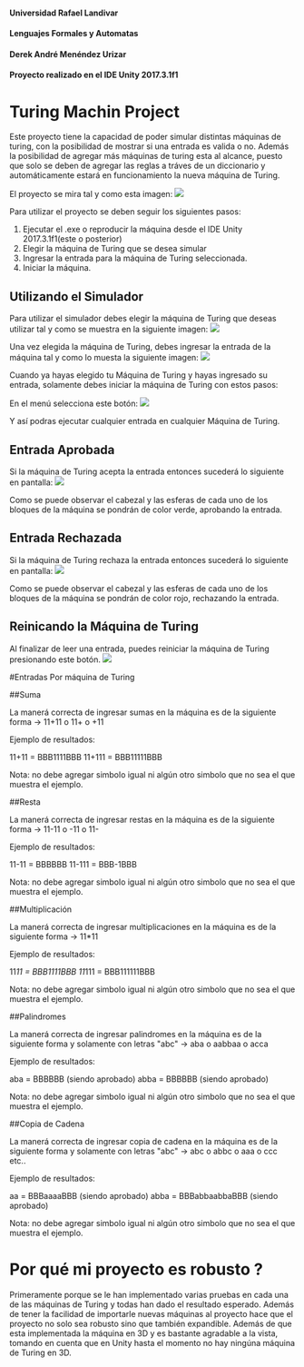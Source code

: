 #### Universidad Rafael Landivar
#### Lenguajes Formales y Automatas
#### Derek André Menéndez Urizar
#### Proyecto realizado en el IDE Unity 2017.3.1f1

# Turing Machin Project
Este proyecto tiene la capacidad de poder simular distintas máquinas de turing, con la posibilidad de mostrar si una entrada es valida o no. Además la posibilidad
de agregar más máquinas de turing esta al alcance, puesto que solo se deben de agregar las reglas a tráves de un diccionario y automáticamente estará en funcionamiento la
nueva máquina de Turing.

El proyecto se mira tal y como esta imagen:
![](https://i.imgur.com/J7nbqCd.png)

Para utilizar el proyecto se deben seguir los siguientes pasos:

 1. Ejecutar el .exe o reproducir la máquina desde el IDE Unity 2017.3.1f1(este o posterior)
 2. Elegir la máquina de Turing que se desea simular
 3. Ingresar la entrada para la máquina de Turing seleccionada.
 4. Iniciar la máquina.

## Utilizando el Simulador

Para utilizar el simulador debes elegir la máquina de Turing que deseas utilizar tal y como se muestra en la siguiente imagen:
![](https://i.imgur.com/If9ghr6.png)

Una vez elegida la máquina de Turing, debes ingresar la entrada de la máquina tal y como lo muesta la siguiente imagen:
![](https://i.imgur.com/MJbkVoP.png)

Cuando ya hayas elegido tu Máquina de Turing y hayas ingresado su entrada, solamente debes iniciar la máquina de Turing con estos
pasos:

En el menú selecciona este botón:
![](https://imgur.com/77TvaMu)

Y así podras ejecutar cualquier entrada en cualquier Máquina de Turing.

## Entrada Aprobada

Si la máquina de Turing acepta la entrada entonces sucederá lo siguiente en pantalla:
![](https://i.imgur.com/iNQn1G4.png)

Como se puede observar el cabezal y las esferas de cada uno de los bloques de la máquina se pondrán de color verde, aprobando la entrada.

## Entrada Rechazada

Si la máquina de Turing rechaza la entrada entonces sucederá lo siguiente en pantalla:
![](https://imgur.com/HWhng1B)

Como se puede observar el cabezal y las esferas de cada uno de los bloques de la máquina se pondrán de color rojo, rechazando la entrada.

## Reinicando la Máquina de Turing

Al finalizar de leer una entrada, puedes reiniciar la máquina de Turing presionando este botón.
![](https://i.imgur.com/bSM5kV2.png)

#Entradas Por máquina de Turing

##Suma

La manerá correcta de ingresar sumas en la máquina es de la siguiente forma -> 11+11 o 11+ o +11

Ejemplo de resultados:

11+11 = BBB1111BBB
11+111 = BBB11111BBB

Nota: no debe agregar simbolo igual ni algún otro simbolo que no sea el que muestra el ejemplo.

##Resta

La manerá correcta de ingresar restas en la máquina es de la siguiente forma -> 11-11 o -11 o 11-

Ejemplo de resultados:

11-11 = BBBBBB
11-111 = BBB-1BBB

Nota: no debe agregar simbolo igual ni algún otro simbolo que no sea el que muestra el ejemplo.

##Multiplicación

La manerá correcta de ingresar multiplicaciones en la máquina es de la siguiente forma -> 11*11

Ejemplo de resultados:

11*11 = BBB1111BBB
11*111 = BBB111111BBB

Nota: no debe agregar simbolo igual ni algún otro simbolo que no sea el que muestra el ejemplo.

##Palindromes

La manerá correcta de ingresar palindromes en la máquina es de la siguiente forma y solamente con letras "abc" -> aba o aabbaa o acca

Ejemplo de resultados:

aba = BBBBBB (siendo aprobado)
abba = BBBBBB (siendo aprobado)

Nota: no debe agregar simbolo igual ni algún otro simbolo que no sea el que muestra el ejemplo.

##Copia de Cadena

La manerá correcta de ingresar copia de cadena en la máquina es de la siguiente forma y solamente con letras "abc" -> abc o abbc o aaa o ccc etc..

Ejemplo de resultados:

aa = BBBaaaaBBB (siendo aprobado)
abba = BBBabbaabbaBBB (siendo aprobado)

Nota: no debe agregar simbolo igual ni algún otro simbolo que no sea el que muestra el ejemplo.

# Por qué mi proyecto es robusto ?

Primeramente porque se le han implementado varias pruebas en cada una de las máquinas de Turing y todas han dado el resultado esperado. Además de tener
la facilidad de importarle nuevas máquinas al proyecto hace que el proyecto no solo sea robusto sino que también expandible. Además de que esta implementada
la máquina en 3D y es bastante agradable a la vista, tomando en cuenta que en Unity hasta el momento no hay ningúna máquina de Turing en 3D.







